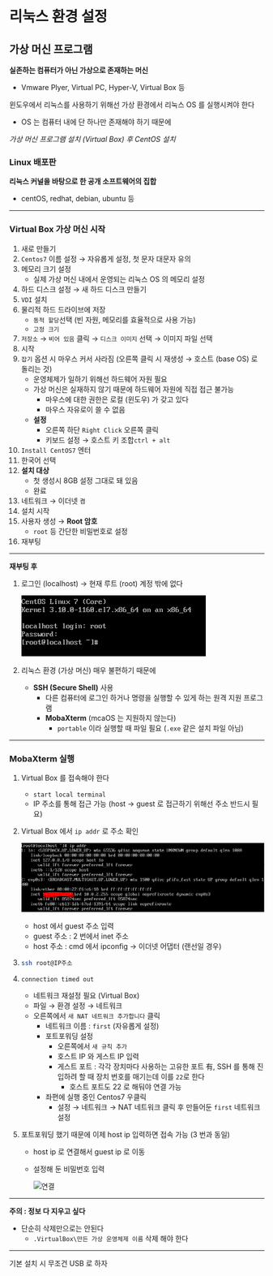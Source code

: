 # 리눅스 환경 설정

## 가상 머신 프로그램

**실존하는 컴퓨터가 아닌 가상으로 존재하는 머신**

* Vmware Plyer, Virtual PC, Hyper-V, Virtual Box 등

윈도우에서 리눅스를 사용하기 위해선 가상 환경에서 리눅스 OS 를 실행시켜야 한다

* OS 는 컴퓨터 내에 단 하나만 존재해야 하기 때문에

*가상 머신 프로그램 설치 (Virtual Box) 후 CentOS 설치*



### Linux 배포판

**리눅스 커널을 바탕으로 한 공개 소프트웨어의 집합**

* centOS, redhat, debian, ubuntu 등

---

### Virtual Box 가상 머신 시작

1. 새로 만들기
2. `Centos7` 이름 설정 &rarr; 자유롭게 설정, 첫 문자 대문자 유의
3. 메모리 크기 설정
   * 실제 가상 머신 내에서 운영되는 리눅스 OS 의 메모리 설정
4. 하드 디스크 설정 &rarr; 새 하드 디스크 만들기
5. `VDI` 설치 
6. 물리적 하드 드라이브에 저장
   * `동적 할당`선택 (빈 자원, 메모리를 효율적으로 사용 가능)
   * `고정 크기` 
7. `저장소` &rarr; `비어 있음` 클릭 &rarr; `디스크 이미지` 선택 &rarr; 이미지 파일 선택
8. 시작
9. `잡기` 옵션 시 마우스 커서 사라짐 (오른쪽 클릭 시 재생성 &rarr; 호스트 (base OS) 로 돌리는 것)
   * 운영체제가 일하기 위해선 하드웨어 자원 필요
   * 가상 머신은 실재하지 않기 때문에 하드웨어 자원에 직접 접근 불가능
     * 마우스에 대한 권한은 로컬 (윈도우) 가 갖고 있다
     * 마우스 자유로이 쓸 수 없음
   * **설정**
     * 오른쪽 하단 `Right Click` 오른쪽 클릭
     * 키보드 설정 &rarr; 호스트 키 조합`ctrl + alt`
10. `Install CentOS7` 엔터
11. 한국어 선택
12. **설치 대상**
    * 첫 생성시 8GB 설정 그대로 돼 있음
    * 완료
13. 네트워크 &rarr; 이더넷 `켬`
14. 설치 시작
15. 사용자 생성 &rarr; **Root 암호**
    * `root` 등 간단한 비밀번호로 설정
16. 재부팅

---

**재부팅 후**

1. 로그인 (localhost) &rarr; 현재 루트 (root) 계정 밖에 없다

   ![root](./01_Linux_Env.assets/root.png)

2. 리눅스 환경 (가상 머신) 매우 불편하기 때문에
   * **SSH (Secure Shell)** 사용
     * 다른 컴퓨터에 로그인 하거나 명령을 실행할 수 있게 하는 원격 지원 프로그램
     * **MobaXterm** (mcaOS 는 지원하지 않는다)
       * `portable` 이라 실행할 때 파일 필요 (`.exe` 같은 설치 파일 아님)

---

### MobaXterm 실행

1. Virtual Box 를 접속해야 한다

   * `start local terminal`
   * IP 주소를 통해 접근 가능 (host &rarr; guest 로 접근하기 위해선 주소 반드시 필요)

2. Virtual Box 에서 `ip addr` 로 주소 확인

   ![아이피](./01_Linux_Env.assets/ip_addr.png)

   * host 에서 guest 주소 입력
   * guest 주소 : 2 번에서 inet 주소
   * host 주소 : cmd 에서 ipconfig &rarr; 이더넷 어댑터 (랜선일 경우)

3. ```bash
   ssh root@IP주소
   ```

4. `connection timed out`

   *  네트워크 재설정 필요 (Virtual Box)
     * 파일 &rarr; 환경 설정 &rarr; 네트워크
     * 오른쪽에서 `새 NAT 네트워크 추가합니다` 클릭
       * 네트워크 이름 : `first` (자유롭게 설정)
       * 포트포워딩 설정
         * 오른쪽에서 `새 규칙 추가`
         * 호스트 IP 와 게스트 IP 입력
         * 게스트 포트 : 각각 장치마다 사용하는 고유한 포트 有, SSH 를 통해 진입하려 할 때 장치 번호를 매기는데 이를 `22`로 한다
           * 호스트 포트도 22 로 해둬야 연결 가능
       * 좌편에 실행 중인 Centos7 우클릭
         * 설정 &rarr; 네트워크 &rarr; NAT 네트워크 클릭 후 만들어둔 `first` 네트워크 설정

5. 포트포워딩 했기 때문에 이제 host ip 입력하면 접속 가능 (3 번과 동일)

   * host ip 로 연결해서 guest ip 로 이동 

   * 설정해 둔 비밀번호 입력

     ![연결](./01_Linux_Env.assets/connection.png)

---

**주의 : 정보 다 지우고 싶다**

* 단순히 삭제만으로는 안된다
  * `.VirtualBox\만든 가상 운영체제 이름` 삭제 해야 한다

---

기본 설치 시 무조건 USB 로 하자